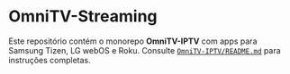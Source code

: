# OmniTV-Streaming

Este repositório contém o monorepo **OmniTV-IPTV** com apps para Samsung Tizen, LG webOS e Roku. Consulte [`OmniTV-IPTV/README.md`](OmniTV-IPTV/README.md) para instruções completas.
